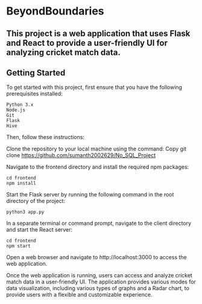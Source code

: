 # BeyondBoundaries

This project is a web application that uses Flask and React to provide a user-friendly UI for analyzing cricket match data.
---
## Getting Started
To get started with this project, first ensure that you have the following prerequisites installed:

    Python 3.x
    Node.js
    Git
    Flask
    Hive

Then, follow these instructions:

Clone the repository to your local machine using the command:
Copy
git clone https://github.com/sumanth2002629/No_SQL_Project


Navigate to the frontend directory and install the required npm packages:

    cd frontend
    npm install

Start the Flask server by running the following command in the root directory of the project:

    python3 app.py
In a separate terminal or command prompt, navigate to the client directory and start the React server:

    cd frontend
    npm start
Open a web browser and navigate to http://localhost:3000 to access the web application.


Once the web application is running, users can access and analyze cricket match data in a user-friendly UI. The application provides various modes for data visualization, including various types of graphs and a Radar chart, to provide users with a flexible and customizable experience.

